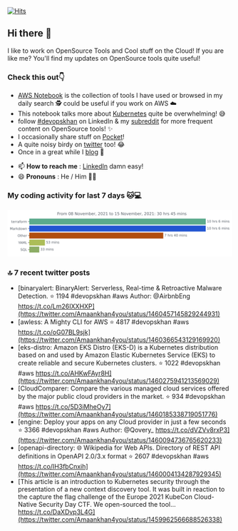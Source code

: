 [![Hits](https://hits.seeyoufarm.com/api/count/incr/badge.svg?url=https%3A%2F%2Fgithub.com%2Fakhan4u%2Fhit-counter&count_bg=%2379C83D&title_bg=%23555555&icon=&icon_color=%23E7E7E7&title=visits&edge_flat=false)](https://hits.seeyoufarm.com)

## Hi there 👋

I like to work on OpenSource Tools and Cool stuff on the Cloud! If you are like me? You'll find my updates on OpenSource tools quite useful!

### Check this out👇

* [AWS Notebook](https://histre.com/public/notebooks/dnllyanu/aws/) is the collection of tools I have used or browsed in my daily search 🕵️ could be useful if you work on AWS ☁️
* This notebook talks more about [Kubernetes](https://histre.com/public/notebooks/6uxdvo3y/kubernetes/) quite be overwhelming! 😅
* follow [#devopskhan](https://www.linkedin.com/feed/hashtag/devopskhan/) on LinkedIn & my [subreddit](https://www.reddit.com/r/devopskhan/) for more frequent content on OpenSource tools! ✨
* I occasionally share stuff on [Pocket](https://getpocket.com/@ej6g8d1dp2829A16a9Tf5d4T6bAMp3d8791rejDe86yem3bm4e14ex4fT4dluk29)!
* A quite noisy birdy on [twitter](https://twitter.com/Amaankhan4you) too! 😂
* Once in a great while I [blog](https://linuxparrot.com/) 😬


- 📫 **How to reach me** : [LinkedIn](https://www.linkedin.com/in/amaan-khan-linux-ninja) damn easy!
- 😄 **Pronouns** : He / Him 🤷‍♂️

### My coding activity for last 7 days 🐱💻

<img src="https://github.com/akhan4u/akhan4u/blob/main/images/stat.svg" alt="Amaan's Wakatime Activity!"/>

### 🔝 7 recent twitter posts
<!-- DEVDOJO:START -->
- [binaryalert: BinaryAlert: Serverless, Real-time &amp; Retroactive Malware Detection.
⭐️ 1194
#devopskhan #aws
Author: @AirbnbEng
https://t.co/Lm26IXXHXP](https://twitter.com/Amaankhan4you/status/1460457145829244931)
- [awless: A Mighty CLI for AWS
⭐️ 4817
#devopskhan #aws
https://t.co/oG07BL9sjk](https://twitter.com/Amaankhan4you/status/1460366543129169920)
- [eks-distro: Amazon EKS Distro &lpar;EKS-D&rpar; is a Kubernetes distribution based on and used by Amazon Elastic Kubernetes Service &lpar;EKS&rpar; to create reliable and secure Kubernetes clusters.
⭐️ 1022
#devopskhan #aws
https://t.co/AHKwFAyr8H](https://twitter.com/Amaankhan4you/status/1460275941213569029)
- [CloudComparer: Compare the various managed cloud services offered by the major public cloud providers in the market. 
⭐️ 934
#devopskhan #aws
https://t.co/5D3iMheOy7](https://twitter.com/Amaankhan4you/status/1460185338719051776)
- [engine: Deploy your apps on any Cloud provider in just a few seconds
⭐️ 3366
#devopskhan #aws
Author: @Qovery_
https://t.co/dVZVv8rxP3](https://twitter.com/Amaankhan4you/status/1460094736765620233)
- [openapi-directory: 🌐 Wikipedia for Web APIs. Directory of REST API definitions in OpenAPI 2.0/3.x format
⭐️ 2607
#devopskhan #aws
https://t.co/IH3fbCnxih](https://twitter.com/Amaankhan4you/status/1460004134287929345)
- [This article is an introduction to Kubernetes security through the presentation of a new context discovery tool. It was built in reaction to the capture the flag challenge of the Europe 2021 KubeCon Cloud-Native Security Day CTF. We open-sourced the tool… https://t.co/DaXDvp3L4G](https://twitter.com/Amaankhan4you/status/1459962566688526338)
<!-- DEVDOJO:END -->

<!-- ![Amaan's GitHub stats](https://github-readme-stats.vercel.app/api?username=akhan4u&count_private=true&show_icons=true&hide=contribs) -->
